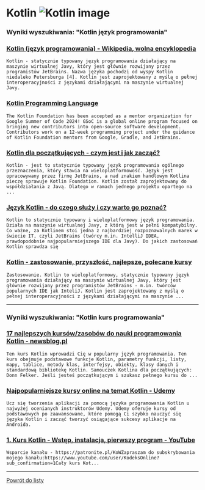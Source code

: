 # Kotlin ![Kotlin image](https://www.tiobe.com/wp-content/themes/tiobe/tiobe-index/images/Kotlin.png)

### Wyniki wyszukiwania: "Kotlin język programowania" 

### [Kotlin (język programowania) - Wikipedia, wolna encyklopedia](https://pl.wikipedia.org/wiki/Kotlin_(język_programowania)) 

    Kotlin - statycznie typowany język programowania działający na maszynie wirtualnej Javy, który jest głównie rozwijany przez programistów JetBrains. Nazwa języka pochodzi od wyspy Kotlin niedaleko Petersburga [4]. Kotlin jest zaprojektowany z myślą o pełnej interoperacyjności z językami działającymi na maszynie wirtualnej Javy.




### [Kotlin Programming Language](https://kotlinlang.org/) 

    The Kotlin Foundation has been accepted as a mentor organization for Google Summer of Code 2024! GSoC is a global online program focused on bringing new contributors into open-source software development. Contributors work on a 12-week programming project under the guidance of Kotlin Foundation mentors from Google, Gradle, and JetBrains.




### [Kotlin dla początkujących - czym jest i jak zacząć?](https://bykowski.pl/kotlin-dla-poczatkujacych-czym-jest-i-jak-zaczac/) 

    Kotlin - jest to statycznie typowany język programowania ogólnego przeznaczenia, który stawia na wieloplatformowość. Język jest opracowywany przez firmę JetBrains, a nad znakiem handlowym Kotlina pieczę sprawuje Kotlin Foundation. Kotlin został zaprojektowany do współdziałania z Javą. Dlatego w ramach jednego projektu opartego na ...




### [Język Kotlin - do czego służy i czy warto go poznać?](https://blog.strefakursow.pl/jezyk-kotlin-do-czego-sluzy-i-czy-warto-go-poznac/) 

    Kotlin to statycznie typowany i wieloplatformowy język programowania. Działa na maszynie wirtualnej Javy, z którą jest w pełni kompatybilny. Co ważne, za Kotlinem stoi jedna z najbardziej rozpoznawalnych marek w świecie IT, czyli JetBrains (twórcy m.in. IntelliJ IDEA, prawdopodobnie najpopularniejszego IDE dla Javy). Do jakich zastosowań Kotlin sprawdza się




### [Kotlin - zastosowanie, przyszłość, najlepsze, polecane kursy](https://jaki-jezyk-programowania.pl/technologie/kotlin/) 

    Zastosowanie. Kotlin to wieloplatformowy, statycznie typowany język programowania działający na maszynie wirtualnej Javy, który jest głównie rozwijany przez programistów JetBrains - m.in. twórców popularnych IDE jak InteliJ. Kotlin jest zaprojektowany z myślą o pełnej interoperacyjności z językami działającymi na maszynie ...






---

### Wyniki wyszukiwania: "Kotlin kurs programowania" 

### [17 najlepszych kursów/zasobów do nauki programowania Kotlin - newsblog.pl](https://newsblog.pl/17-najlepszych-kursow-zasobow-do-nauki-programowania-kotlin/) 

    Ten kurs Kotlin wprowadzi Cię w popularny język programowania. Ten kurs obejmuje podstawowe funkcje Kotlin, parametry funkcji, listy, mapy, tablice, metody klas, interfejsy, obiekty, klasy danych i standardową bibliotekę Kotlin. Samouczek Kotlina dla początkujących: Donn Felker. Jeśli jesteś początkującym i szukasz pełnego kursu do ...




### [Najpopularniejsze kursy online na temat Kotlin - Udemy](https://www.udemy.com/pl/topic/kotlin/) 

    Ucz się tworzenia aplikacji za pomocą języka programowania Kotlin u najwyżej ocenianych instruktorów Udemy. Udemy oferuje kursy od podstawowych po zaawansowane, które pomogą Ci szybko nauczyć się języka Kotlin i zacząć tworzyć osiągające sukcesy aplikacje na Androida.




### [1. Kurs Kotlin - Wstęp, instalacja, pierwszy program - YouTube](https://www.youtube.com/watch?v=RfiY8RKhV3U) 

    Wsparcie kanału - https://patronite.pl/KoWZapraszam do subskrybowania mojego kanału:https://www.youtube.com/user/KodeksOnline?sub_confirmation=1Cały kurs Kot...






---

 [Powrót do listy](../top20.md)